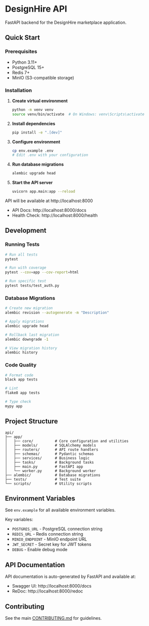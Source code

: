 # DesignHire API

FastAPI backend for the DesignHire marketplace application.

## Quick Start

### Prerequisites

- Python 3.11+
- PostgreSQL 15+
- Redis 7+
- MinIO (S3-compatible storage)

### Installation

1. **Create virtual environment**
   ```bash
   python -m venv venv
   source venv/bin/activate  # On Windows: venv\Scripts\activate
   ```

2. **Install dependencies**
   ```bash
   pip install -e ".[dev]"
   ```

3. **Configure environment**
   ```bash
   cp env.example .env
   # Edit .env with your configuration
   ```

4. **Run database migrations**
   ```bash
   alembic upgrade head
   ```

5. **Start the API server**
   ```bash
   uvicorn app.main:app --reload
   ```

API will be available at http://localhost:8000
- API Docs: http://localhost:8000/docs
- Health Check: http://localhost:8000/health

## Development

### Running Tests

```bash
# Run all tests
pytest

# Run with coverage
pytest --cov=app --cov-report=html

# Run specific test
pytest tests/test_auth.py
```

### Database Migrations

```bash
# Create new migration
alembic revision --autogenerate -m "Description"

# Apply migrations
alembic upgrade head

# Rollback last migration
alembic downgrade -1

# View migration history
alembic history
```

### Code Quality

```bash
# Format code
black app tests

# Lint
flake8 app tests

# Type check
mypy app
```

## Project Structure

```
api/
├── app/
│   ├── core/          # Core configuration and utilities
│   ├── models/        # SQLAlchemy models
│   ├── routers/       # API route handlers
│   ├── schemas/       # Pydantic schemas
│   ├── services/      # Business logic
│   ├── tasks/         # Background tasks
│   ├── main.py        # FastAPI app
│   └── worker.py      # Background worker
├── alembic/           # Database migrations
├── tests/             # Test suite
└── scripts/           # Utility scripts
```

## Environment Variables

See `env.example` for all available environment variables.

Key variables:
- `POSTGRES_URL` - PostgreSQL connection string
- `REDIS_URL` - Redis connection string
- `MINIO_ENDPOINT` - MinIO endpoint URL
- `JWT_SECRET` - Secret key for JWT tokens
- `DEBUG` - Enable debug mode

## API Documentation

API documentation is auto-generated by FastAPI and available at:
- Swagger UI: http://localhost:8000/docs
- ReDoc: http://localhost:8000/redoc

## Contributing

See the main [CONTRIBUTING.md](../CONTRIBUTING.md) for guidelines.
